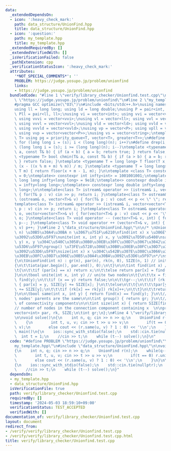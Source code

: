 ```yaml
---
data:
  _extendedDependsOn:
  - icon: ':heavy_check_mark:'
    path: data_structure/UnionFind.hpp
    title: data_structure/UnionFind.hpp
  - icon: ':question:'
    path: my_template.hpp
    title: my_template.hpp
  _extendedRequiredBy: []
  _extendedVerifiedWith: []
  _isVerificationFailed: false
  _pathExtension: cpp
  _verificationStatusIcon: ':heavy_check_mark:'
  attributes:
    '*NOT_SPECIAL_COMMENTS*': ''
    PROBLEM: https://judge.yosupo.jp/problem/unionfind
    links:
    - https://judge.yosupo.jp/problem/unionfind
  bundledCode: "#line 1 \"verify/library_checker/Unionfind.test.cpp\"\n#define PROBLEM\
    \ \"https://judge.yosupo.jp/problem/unionfind\"\n#line 2 \"my_template.hpp\"\n\
    #pragma GCC optimize(\"O3\")\n#include <bits/stdc++.h>\nusing namespace std;\n\
    using ll = long long; using ld = long double;\nusing P = pair<int, int>; using\
    \ Pll = pair<ll, ll>;\nusing vi = vector<int>; using vvi = vector<vector<int>>;\
    \ using vvvi = vector<vvi>;\nusing vl = vector<ll>; using vvl = vector<vector<ll>>;\
    \ using vvvl = vector<vvl>;\nusing vld = vector<ld>; using vvld = vector<vector<vld>>;\
    \ using vvvld = vector<vvld>;\nusing vp = vector<P>; using vpll = vector<Pll>;\
    \ using vvp = vector<vector<P>>;\nusing vs = vector<string>;\ntemplate <typename\
    \ T> using pq = priority_queue<T, vector<T>, greater<T>>;\n#define rep(i, s, n)\
    \ for (long long i = (s); i < (long long)(n); i++)\n#define drep(i, s, n) for\
    \ (long long i = (s); i >= (long long)(n); i--)\ntemplate <typename T> bool chmax(T&\
    \ a, const T& b) { if (a < b) { a = b; return true; } return false; }\ntemplate\
    \ <typename T> bool chmin(T& a, const T& b) { if (a > b) { a = b; return true;\
    \ } return false; }\ntemplate <typename T = long long> T floor(T x, T m) { return\
    \ (x - ((x % m + m) % m)) / m; }\ntemplate <typename T = long long> T ceil(T x,\
    \ T m) { return floor(x + m - 1, m); }\n\ntemplate <class T> constexpr T infty\
    \ = 0;\ntemplate<> constexpr int infty<int> = 1001001001;\ntemplate<> constexpr\
    \ long long infty<long long> = 9e18;\ntemplate<> constexpr double infty<double>\
    \ = infty<long long>;\ntemplate<> constexpr long double infty<long double> = infty<long\
    \ long>;\n\ntemplate<class T> istream& operator >> (istream& i, vector<T>& v)\
    \ { for(T& p : v) cin >> p; return i; }\ntemplate<class T> ostream& operator <<\
    \ (ostream& o, vector<T>& v) { for(T& p : v) cout << p << \" \"; return o; }\n\
    template<class T> istream& operator >> (istream& i, vector<vector<T>>& v) { for(vector<T>&\
    \ p : v) cin >> p; return i; }\ntemplate<class T> ostream& operator << (ostream&\
    \ o, vector<vector<T>>& v) { for(vector<T>& p : v) cout << p << '\\n'; return\
    \ o; }\ntemplate<class T> void operator -- (vector<T>& v, int) { for(T& p : v)\
    \ p--; }\ntemplate<class T> void operator ++ (vector<T>& v, int) { for(T& p :\
    \ v) p++; }\n#line 2 \"data_structure/UnionFind.hpp\"\n\n/* \nUnionFind\nUnionfind(int\
    \ n) \u30B5\u30A4\u30BA n \u3067\u751F\u6210\nfind(int x) x \u306E\u4EE3\u8868\
    \u3092\u53D6\u5F97\nunite(int x, int y) x, y \u3092\u7D50\u5408\nsame(int x, int\
    \ y) x, y \u304C\u540C\u3058\u30B0\u30EB\u30FC\u30D7\u3067\u3042\u308B\u304B\u3092\
    \u53D6\u5F97\ngroup() \u73FE\u5728\u306E\u30B0\u30EB\u30FC\u30D7\u306E\u500B\u6570\
    \u3092\u53D6\u5F97\nsize(int x) x \u304C\u542B\u307E\u308C\u3066\u3044\u308B\u30B0\
    \u30EB\u30FC\u30D7\u306E\u30B5\u30A4\u30BA\u3092\u53D6\u5F97\n*/\nstruct UnionFind\n\
    {\n\tUnionFind(int n) : gr(n), par(n), rk(n, 0), SIZE(n, 1) // initialize\n\t\
    {\n\t\tiota(par.begin(), par.end(), 0);\n\t}\n\n\tint find(int x) // find parent\n\
    \t{\n\t\tif (par[x] == x) return x;\n\t\telse return par[x] = find(par[x]);\n\t\
    }\n\n\tbool unite(int x, int y) // unite two nodes\n\t{\n\t\tx = find(x), y =\
    \ find(y);\n\t\tif (x == y) return false;\n\n\t\tgr--;\n\t\tif (rk[x] < rk[y])\
    \ { par[x] = y, SIZE[y] += SIZE[x]; }\n\t\telse\n\t\t{\n\t\t\tpar[y] = x; SIZE[x]\
    \ += SIZE[y];\n\t\t\tif (rk[x] == rk[y]) rk[x]++;\n\t\t}\n\t\treturn true;\n\t\
    }\n\n\tbool same(int x, int y) { return find(x) == find(y); }\n\t// judge two\
    \ nodes' parents are the same\n\n\tint group() { return gr; }\n\t// total number\
    \ of connectivity components\n\n\tint size(int x) { return SIZE[find(x)]; }\n\t\
    // number of nodes in the connection component containing x  \n\nprivate:\n\t\
    vector<int> par, rk, SIZE;\n\tint gr;\n};\n#line 4 \"verify/library_checker/Unionfind.test.cpp\"\
    \n\nvoid solve()\n{\n    int n, q; cin >> n >> q;\n    UnionFind r(n);\n    while(q--)\n\
    \    {\n        int t, u, v; cin >> t >> u >> v;\n        if(t == 0) r.unite(u,\
    \ v);\n        else cout << (r.same(u, v) ? 1 : 0) << '\\n';\n    }\n}\n\nint\
    \ main()\n{\n    ios::sync_with_stdio(false);\n    std::cin.tie(nullptr);\n  \
    \  int t = 1;\n    //cin >> t;\n    while (t--) solve();\n}\n"
  code: "#define PROBLEM \"https://judge.yosupo.jp/problem/unionfind\"\n#include \"\
    my_template.hpp\"\n#include \"data_structure/UnionFind.hpp\"\n\nvoid solve()\n\
    {\n    int n, q; cin >> n >> q;\n    UnionFind r(n);\n    while(q--)\n    {\n\
    \        int t, u, v; cin >> t >> u >> v;\n        if(t == 0) r.unite(u, v);\n\
    \        else cout << (r.same(u, v) ? 1 : 0) << '\\n';\n    }\n}\n\nint main()\n\
    {\n    ios::sync_with_stdio(false);\n    std::cin.tie(nullptr);\n    int t = 1;\n\
    \    //cin >> t;\n    while (t--) solve();\n}"
  dependsOn:
  - my_template.hpp
  - data_structure/UnionFind.hpp
  isVerificationFile: true
  path: verify/library_checker/Unionfind.test.cpp
  requiredBy: []
  timestamp: '2024-05-03 18:59:10+09:00'
  verificationStatus: TEST_ACCEPTED
  verifiedWith: []
documentation_of: verify/library_checker/Unionfind.test.cpp
layout: document
redirect_from:
- /verify/verify/library_checker/Unionfind.test.cpp
- /verify/verify/library_checker/Unionfind.test.cpp.html
title: verify/library_checker/Unionfind.test.cpp
---
```

